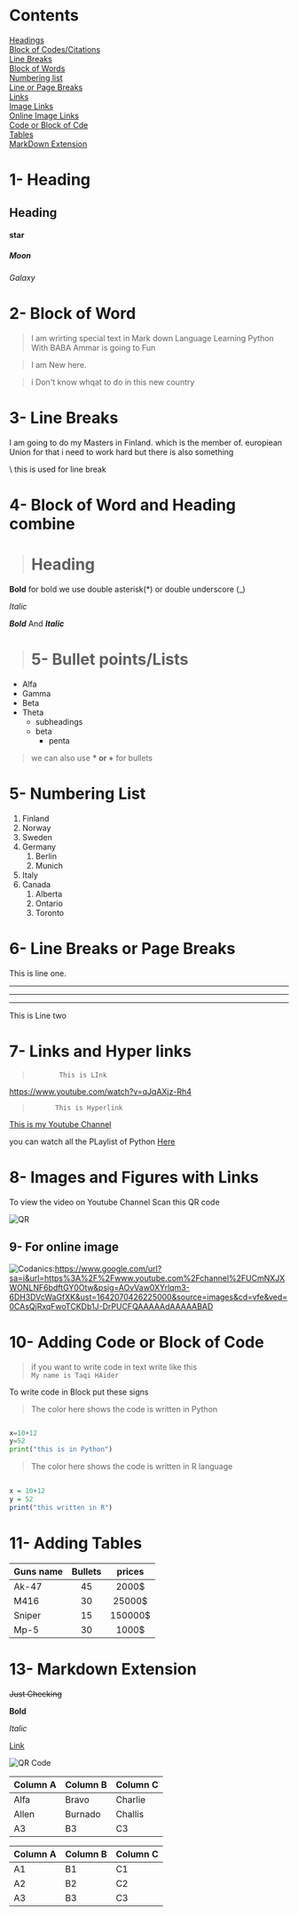 # Contents

[Headings](#1--heading)\
[ Block of Codes/Citations](#2--block-of-word)\
[Line Breaks](#3--line-breaks)\
[Block of Words](#4--block-of-word-and-heading-combine)\
[Numbering list](#5--numbering-list)\
[Line or Page Breaks](#6--line-breaks-or-page-breaks)\
[Links](#7--links-and-hyper-links)\
[Image Links](#8--images-and-figures-with-links)\
[Online Image Links](#9--for-online-image)\
[Code or Block of Cde](#10--adding-code-or-block-of-code)\
[Tables](#11--adding-tables)\
[MarkDown Extension](#13--markdown-extension)




# 1- Heading    
## Heading
#### star
##### Moon
###### Galaxy



# 2- Block of Word
> I am wrirting special text in Mark down Language
> Learning Python With BABA Ammar is going to Fun

> I am New here.

> i Don't know whqat to do in this new country

# 3- Line Breaks

I am going to do my Masters in Finland. which is the member of. europiean Union for that i need to work  hard
but there is also something

\ this is used for line break


# 4- Block of Word and Heading combine

> # Heading



**Bold**     for bold we use double asterisk(*) or double underscore (_)

*Italic*

***Bold*** And ***Italic***

># 5- Bullet points/Lists

- Alfa
- Gamma
- Beta
- Theta
    - subheadings
    - beta
        - penta

> we can also use __* or +__ for bullets

# 5- Numbering List

1. Finland
2. Norway
3. Sweden
4. Germany
    1. Berlin
    2. Munich
1. Italy
6. Canada
    1. Alberta
    2. Ontario
    3. Toronto

# 6- Line Breaks or Page Breaks

This is line one.
___
---
***
This is Line two

# 7- Links and Hyper links

>            This is LInk

<https://www.youtube.com/watch?v=qJqAXjz-Rh4>


>           This is Hyperlink

  [This is my Youtube Channel](https://www.youtube.com/watch?v=qJqAXjz-Rh4)


[Codanics]:https://www.youtube.com/playlist?list=PL9XvIvvVL50HVsu-Ao8NBr0UJSO8O6lBI

you can watch all the PLaylist of Python [Here][Codanics]

# 8- Images and Figures with Links

To view the video on Youtube Channel Scan this QR code

![QR](qr.png)


<!-- > to comment out in markdown press "ctrl +/" -->

## 9- For online image

![Codanics]:https://www.google.com/url?sa=i&url=https%3A%2F%2Fwww.youtube.com%2Fchannel%2FUCmNXJXWONLNF6bdftGY0Otw&psig=AOvVaw0XYrlqm3-6DH3DVcWaGfXK&ust=1642070426225000&source=images&cd=vfe&ved=0CAsQjRxqFwoTCKDb1J-DrPUCFQAAAAAdAAAAABAD

# 10- Adding Code or Block of Code

> if you want to write code in text write like this\
`My name is Taqi HAider`

To write   code in  Block  put these signs


> The color here shows the code is written in Python
```Python

x=10+12
y=52
print("this is in Python")
```


> The color here shows the code is written in R language
```r
 
x = 10+12
y = 52
print("this written in R")
```

# 11- Adding Tables

| Guns name | Bullets | prices |
|------------|:-----------:|:--------:|
|Ak-47|45|2000$|
|M416|30|25000$|
|Sniper|15|150000$|
|Mp-5|30|1000$|

<!-- to Allign the elements in te column we will use":"  if you want allign right put : on right side if on left side  put : on left side, on middle put on both sides just shown above. -->


# 13- Markdown Extension


~~Just Checking~~
  
 **Bold**

_Italic_

 [Link](https://www.youtube.com/watch?v=qJqAXjz-Rh4)

![ QR Code](qr.png)


Column A | Column B | Column C
---------|----------|---------
 Alfa | Bravo | Charlie
 Allen | Burnado | Challis
 A3 | B3 | C3



Column A | Column B | Column C
---------|----------|---------
 A1 | B1 | C1
 A2 | B2 | C2
 A3 | B3 | C3

